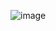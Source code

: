 ![image](https://github.com/heesoo-park/ForCodeKata/assets/80674868/528703df-7767-4506-972e-821b6fba2018)
